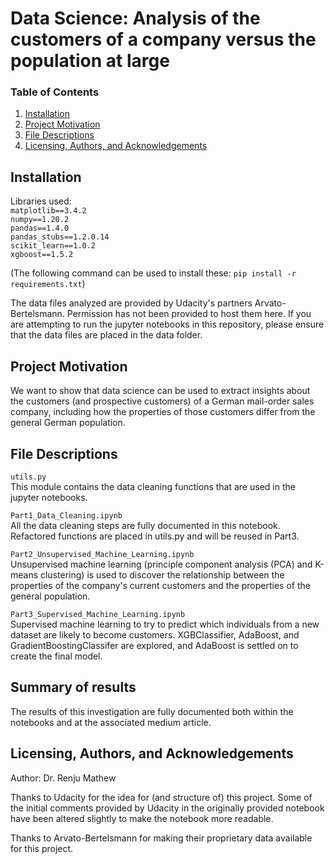 # Data Science: Analysis of the customers of a company versus the population at large

### Table of Contents

1. [Installation](#installation)
2. [Project Motivation](#motivation)
3. [File Descriptions](#files)
4. [Licensing, Authors, and Acknowledgements](#licensing)

## Installation <a name="installation"></a>
Libraries used:    
`matplotlib==3.4.2`  
`numpy==1.20.2`  
`pandas==1.4.0`  
`pandas_stubs==1.2.0.14`  
`scikit_learn==1.0.2`  
`xgboost==1.5.2`  

(The following command can be used to install these: `pip install -r requirements.txt`)

The data files analyzed are provided by Udacity's partners Arvato-Bertelsmann. Permission has not been provided to host them here. If you are attempting to run the jupyter notebooks in this repository, please ensure that the data files are placed in the data folder.

## Project Motivation<a name="motivation"></a>

We want to show that data science can be used to extract insights about the customers (and prospective customers) of a German mail-order sales company, including how the properties of those customers differ from the general German population.

## File Descriptions <a name="files"></a>

`utils.py`  
This module contains the data cleaning functions that are used in the jupyter notebooks.

`Part1_Data_Cleaning.ipynb`  
All the data cleaning steps are fully documented in this notebook. Refactored functions are placed in utils.py and will be reused in Part3.

`Part2_Unsupervised_Machine_Learning.ipynb`   
Unsupervised machine learning (principle component analysis (PCA) and K-means clustering) is used to discover the relationship between the properties of the company's current customers and the properties of the general population.

`Part3_Supervised_Machine_Learning.ipynb`  
Supervised machine learning to try to predict which individuals from a new dataset are likely to become customers. XGBClassifier, AdaBoost, and GradientBoostingClassifer are explored, and AdaBoost is settled on to create the final model.

## Summary of results

The results of this investigation are fully documented both within the notebooks and at the associated medium article.

## Licensing, Authors, and Acknowledgements <a name="licensing"></a>
Author: Dr. Renju Mathew

Thanks to Udacity for the idea for (and structure of) this project. Some of the initial comments provided by Udacity in the originally provided notebook have been altered slightly to make the notebook more readable.  

Thanks to Arvato-Bertelsmann for making their proprietary data available for this project.


